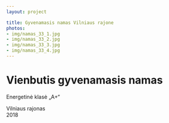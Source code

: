 ```yaml
---
layout: project

title: Gyvenamasis namas Vilniaus rajone
photos:
- img/namas_33_1.jpg
- img/namas_33_2.jpg
- img/namas_33_3.jpg
- img/namas_33_4.jpg
---
```

<h1>Vienbutis gyvenamasis namas</h1>
<p>Energetinė klasė „A+“</p>
<p>Vilniaus rajonas<br/>2018</p>